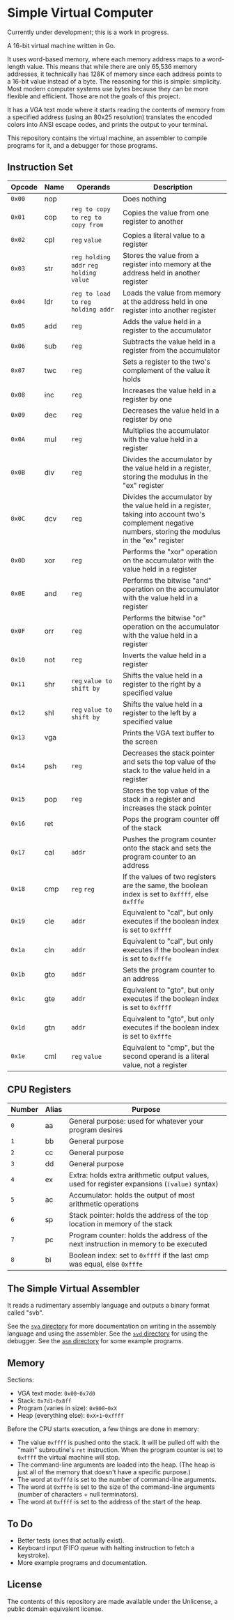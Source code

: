 # Simple Virtual Computer

Currently under development; this is a work in progress.

A 16-bit virtual machine written in Go.

It uses word-based memory, where each memory address maps to a word-length value.
This means that while there are only 65,536 memory addresses,
it technically has 128K of memory since each address points to a 16-bit value instead of a byte.
The reasoning for this is simple: simplicity. Most modern computer systems use bytes because they can be more flexible and efficient.
Those are not the goals of this project.

It has a VGA text mode where it starts reading the contents of memory from a specified address (using an 80x25 resolution)
translates the encoded colors into ANSI escape codes,
and prints the output to your terminal.

This repository contains the virtual machine, an assembler to compile programs for it, and a debugger for those programs.

## Instruction Set

| Opcode | Name | Operands                              | Description                                                                                                                                              |
| ------ | ---- | --------                              | -----------                                                                                                                                              |
| `0x00` | nop |                                        | Does nothing                                                                                                                                             |
| `0x01` | cop | `reg to copy to` `reg to copy from`    | Copies the value from one register to another                                                                                                            |
| `0x02` | cpl | `reg` `value`                          | Copies a literal value to a register                                                                                                                     |
| `0x03` | str | `reg holding addr` `reg holding value` | Stores the value from a register into memory at the address held in another register                                                                     |
| `0x04` | ldr | `reg to load to` `reg holding addr`    | Loads the value from memory at the address held in one register into another register                                                                    |
| `0x05` | add | `reg`                                  | Adds the value held in a register to the accumulator                                                                                                     |
| `0x06` | sub | `reg`                                  | Subtracts the value held in a register from the accumulator                                                                                              |
| `0x07` | twc | `reg`                                  | Sets a register to the two's complement of the value it holds                                                                                            |
| `0x08` | inc | `reg`                                  | Increases the value held in a register by one                                                                                                            |
| `0x09` | dec | `reg`                                  | Decreases the value held in a register by one                                                                                                            |
| `0x0A` | mul | `reg`                                  | Multiplies the accumulator with the value held in a register                                                                                             |
| `0x0B` | div | `reg`                                  | Divides the accumulator by the value held in a register, storing the modulus in the "ex" register                                                        |
| `0x0C` | dcv | `reg`                                  | Divides the accumulator by the value held in a register, taking into account two's complement negative numbers, storing the modulus in the "ex" register |
| `0x0D` | xor | `reg`                                  | Performs the "xor" operation on the accumulator with the value held in a register                                                                        |
| `0x0E` | and | `reg`                                  | Performs the bitwise "and" operation on the accumulator with the value held in a register                                                                |
| `0x0F` | orr | `reg`                                  | Performs the bitwise "or" operation on the accumulator with the value held in a register                                                                 |
| `0x10` | not | `reg`                                  | Inverts the value held in a register                                                                                                                     |
| `0x11` | shr | `reg` `value to shift by`              | Shifts the value held in a register to the right by a specified value                                                                                    |
| `0x12` | shl | `reg` `value to shift by`              | Shifts the value held in a register to the left by a specified value                                                                                     |
| `0x13` | vga |                                        | Prints the VGA text buffer to the screen                                                                                                                 |
| `0x14` | psh | `reg`                                  | Decreases the stack pointer and sets the top value of the stack to the value held in a register                                                          |
| `0x15` | pop | `reg`                                  | Stores the top value of the stack in a register and increases the stack pointer                                                                          |
| `0x16` | ret |                                        | Pops the program counter off of the stack                                                                                                                |
| `0x17` | cal | `addr`                                 | Pushes the program counter onto the stack and sets the program counter to an address                                                                     |
| `0x18` | cmp | `reg` `reg`                            | If the values of two registers are the same, the boolean index is set to `0xffff`, else `0xfffe`                                                         |
| `0x19` | cle | `addr`                                 | Equivalent to "cal", but only executes if the boolean index is set to `0xffff`                                                                           |
| `0x1a` | cln | `addr`                                 | Equivalent to "cal", but only executes if the boolean index is set to `0xfffe`                                                                           |
| `0x1b` | gto | `addr`                                 | Sets the program counter to an address                                                                                                                   |
| `0x1c` | gte | `addr`                                 | Equivalent to "gto", but only executes if the boolean index is set to `0xffff`                                                                           |
| `0x1d` | gtn | `addr`                                 | Equivalent to "gto", but only executes if the boolean index is set to `0xfffe`                                                                           |
| `0x1e` | cml | `reg` `value`                          | Equivalent to "cmp", but the second operand is a literal value, not a register                                                                           |

## CPU Registers

| Number | Alias | Purpose                                                                                                     |
| ------ | ----- | -------                                                                                                     |
| `0`    | aa    | General purpose: used for whatever your program desires                                                     |
| `1`    | bb    | General purpose                                                                                             |
| `2`    | cc    | General purpose                                                                                             |
| `3`    | dd    | General purpose                                                                                             |
| `4`    | ex    | Extra: holds extra arithmetic output values, used for register expansions (`(value)` syntax)                |
| `5`    | ac    | Accumulator: holds the output of most arithmetic operations                                                 |
| `6`    | sp    | Stack pointer: holds the address of the top location in memory of the stack                                 |
| `7`    | pc    | Program counter: holds the address of the next instruction in memory to be executed                         |
| `8`    | bi    | Boolean index: set to `0xffff` if the last cmp was equal, else `0xfffe`                                     |

## The Simple Virtual Assembler

It reads a rudimentary assembly language and outputs a binary format called "svb".

See the [`sva` directory](https://github.com/tteeoo/svc/tree/main/sva) for more documentation on writing in the assembly language and using the assembler.
See the [`svd` directory](https://github.com/tteeoo/svc/tree/main/svd) for using the debugger.
See the [`asm` directory](https://github.com/tteeoo/svc/tree/main/asm) for some example programs.

## Memory

Sections:
* VGA text mode: `0x00`-`0x7d0`
* Stack: `0x7d1`-`0x8ff`
* Program (varies in size): `0x900`-`0xX`
* Heap (everything else): `0xX+1`-`0xffff`

Before the CPU starts execution, a few things are done in memory:
* The value `0xffff` is pushed onto the stack. It will be pulled off with the "main" subroutine's `ret` instruction. When the program counter is set to `0xffff` the virtual machine will stop.
* The command-line arguments are loaded into the heap. (The heap is just all of the memory that doesn't have a specific purpose.)
* The word at `0xfffd` is set to the number of command-line arguments.
* The word at `0xfffe` is set to the size of the command-line arguments (number of characters + null terminators).
* The word at `0xffff` is set to the address of the start of the heap.

## To Do

* Better tests (ones that actually exist).
* Keyboard input (FIFO queue with halting instruction to fetch a keystroke).
* More example programs and documentation.

## License

The contents of this repository are made available under the Unlicense, a public domain equivalent license.
